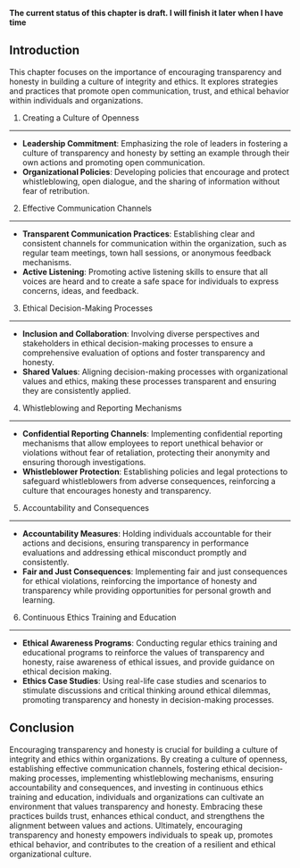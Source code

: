 **The current status of this chapter is draft. I will finish it later when I have time**

Introduction
------------

This chapter focuses on the importance of encouraging transparency and honesty in building a culture of integrity and ethics. It explores strategies and practices that promote open communication, trust, and ethical behavior within individuals and organizations.

1. Creating a Culture of Openness
---------------------------------

* **Leadership Commitment**: Emphasizing the role of leaders in fostering a culture of transparency and honesty by setting an example through their own actions and promoting open communication.
* **Organizational Policies**: Developing policies that encourage and protect whistleblowing, open dialogue, and the sharing of information without fear of retribution.

2. Effective Communication Channels
-----------------------------------

* **Transparent Communication Practices**: Establishing clear and consistent channels for communication within the organization, such as regular team meetings, town hall sessions, or anonymous feedback mechanisms.
* **Active Listening**: Promoting active listening skills to ensure that all voices are heard and to create a safe space for individuals to express concerns, ideas, and feedback.

3. Ethical Decision-Making Processes
------------------------------------

* **Inclusion and Collaboration**: Involving diverse perspectives and stakeholders in ethical decision-making processes to ensure a comprehensive evaluation of options and foster transparency and honesty.
* **Shared Values**: Aligning decision-making processes with organizational values and ethics, making these processes transparent and ensuring they are consistently applied.

4. Whistleblowing and Reporting Mechanisms
------------------------------------------

* **Confidential Reporting Channels**: Implementing confidential reporting mechanisms that allow employees to report unethical behavior or violations without fear of retaliation, protecting their anonymity and ensuring thorough investigations.
* **Whistleblower Protection**: Establishing policies and legal protections to safeguard whistleblowers from adverse consequences, reinforcing a culture that encourages honesty and transparency.

5. Accountability and Consequences
----------------------------------

* **Accountability Measures**: Holding individuals accountable for their actions and decisions, ensuring transparency in performance evaluations and addressing ethical misconduct promptly and consistently.
* **Fair and Just Consequences**: Implementing fair and just consequences for ethical violations, reinforcing the importance of honesty and transparency while providing opportunities for personal growth and learning.

6. Continuous Ethics Training and Education
-------------------------------------------

* **Ethical Awareness Programs**: Conducting regular ethics training and educational programs to reinforce the values of transparency and honesty, raise awareness of ethical issues, and provide guidance on ethical decision making.
* **Ethics Case Studies**: Using real-life case studies and scenarios to stimulate discussions and critical thinking around ethical dilemmas, promoting transparency and honesty in decision-making processes.

Conclusion
----------

Encouraging transparency and honesty is crucial for building a culture of integrity and ethics within organizations. By creating a culture of openness, establishing effective communication channels, fostering ethical decision-making processes, implementing whistleblowing mechanisms, ensuring accountability and consequences, and investing in continuous ethics training and education, individuals and organizations can cultivate an environment that values transparency and honesty. Embracing these practices builds trust, enhances ethical conduct, and strengthens the alignment between values and actions. Ultimately, encouraging transparency and honesty empowers individuals to speak up, promotes ethical behavior, and contributes to the creation of a resilient and ethical organizational culture.
